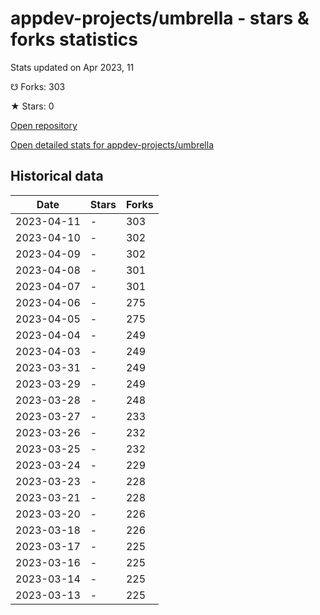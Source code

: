 # appdev-projects/umbrella - stars & forks statistics

Stats updated on Apr 2023, 11

☋ Forks: 303

★ Stars: 0

[Open repository](https://github.com/appdev-projects/umbrella)

[Open detailed stats for appdev-projects/umbrella](https://reviewgithub.com/rep/appdev-projects/umbrella)

## Historical data
| Date | Stars | Forks |
|------|-------|-------|
| 2023-04-11 | - | 303 | 
| 2023-04-10 | - | 302 | 
| 2023-04-09 | - | 302 | 
| 2023-04-08 | - | 301 | 
| 2023-04-07 | - | 301 | 
| 2023-04-06 | - | 275 | 
| 2023-04-05 | - | 275 | 
| 2023-04-04 | - | 249 | 
| 2023-04-03 | - | 249 | 
| 2023-03-31 | - | 249 | 
| 2023-03-29 | - | 249 | 
| 2023-03-28 | - | 248 | 
| 2023-03-27 | - | 233 | 
| 2023-03-26 | - | 232 | 
| 2023-03-25 | - | 232 | 
| 2023-03-24 | - | 229 | 
| 2023-03-23 | - | 228 | 
| 2023-03-21 | - | 228 | 
| 2023-03-20 | - | 226 | 
| 2023-03-18 | - | 226 | 
| 2023-03-17 | - | 225 | 
| 2023-03-16 | - | 225 | 
| 2023-03-14 | - | 225 | 
| 2023-03-13 | - | 225 | 

